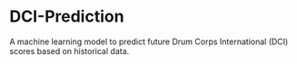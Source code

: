 # DCI-Prediction
A machine learning model to predict future Drum Corps International (DCI) scores based on historical data.
